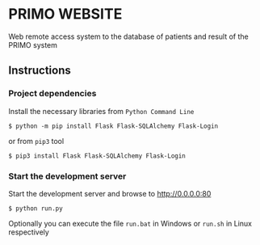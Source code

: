 # PRIMO WEBSITE
Web remote access system to the database of patients and result of the PRIMO system

## Instructions

### Project dependencies
Install the necessary libraries from `Python Command Line` 

```
$ python -m pip install Flask Flask-SQLAlchemy Flask-Login
```

or from `pip3` tool
```
$ pip3 install Flask Flask-SQLAlchemy Flask-Login
```

### Start the development server
Start the development server and browse to http://0.0.0.0:80

```
$ python run.py
```

Optionally you can execute the file `run.bat` in Windows or `run.sh` in Linux respectively
